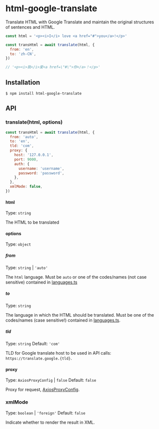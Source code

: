 # html-google-translate

Translate HTML with Google Translate and maintain the original structures of sentences and HTML.

```js
const html = '<p><i>I</i> love <a href="#">you</a>!</p>'

const transHtml = await translate(html, {
  from: 'en',
  to: 'zh-CN',
})

// '<p><i>我</i>爱<a href=\"#\">你</a>！</p>'
```

## Installation

```shell
$ npm install html-google-translate
```

## API

### translate(html, options)

```js
const transHtml = await translate(html, {
  from: 'auto',
  to: 'en',
  tld: 'com',
  proxy: {
    host: '127.0.0.1',
    port: 9000,
    auth: {
      username: 'username',
      password: 'password',
    },
  },
  xmlMode: false,
})
```

#### html
Type: `string`

The HTML to be translated

#### options
Type: `object`

##### from
Type: `string` | `'auto'`

The `html` language. Must be `auto` or one of the codes/names (not case sensitive) contained in [languages.ts](https://github.com/hua1995116/google-translate-open-api/blob/master/src/language.ts)

##### to
Type: `string`

The language in which the HTML should be translated. Must be one of the codes/names (case sensitive!) contained in [languages.ts](https://github.com/hua1995116/google-translate-open-api/blob/master/src/language.ts).

##### tld
Type: `string` Default: `'com'`

TLD for Google translate host to be used in API calls: `https://translate.google.{tld}`.

#### proxy
Type: `AxiosProxyConfig` | `false` Default: `false`

Proxy for request, [AxiosProxyConfig](https://github.com/axios/axios/blob/2ee3b482456cd2a09ccbd3a4b0c20f3d0c5a5644/index.d.ts#L14).

### xmlMode
Type: `boolean` | `'foreign'` Default: `false`

Indicate whether to render the result in XML.